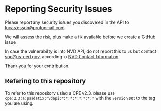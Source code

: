 # Reporting Security Issues

Please report any security issues you discovered in the API to lucastesson@protonmail.com.

We will assess the risk, plus make a fix available before we create a GitHub issue.

In case the vulnerability is into NVD API, do not report this to us but contact soc@us-cert.gov, according to [NVD Contact Information](https://nvd.nist.gov/info).

Thank you for your contribution.

## Refering to this repository

To refer to this repository using a CPE v2.3, please use `cpe:2.3:a:pandatix:nvdapi:*:*:*:*:*:*:*:*` with the `version` set to the tag you are using.
